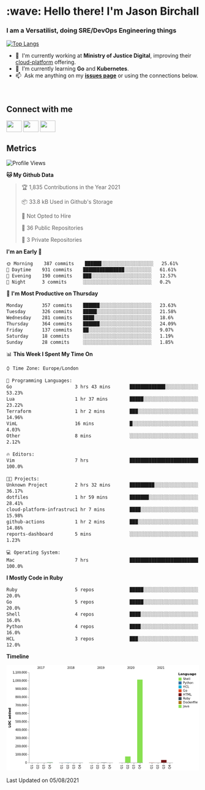 <h1 align="left" id="jason-title">:wave: Hello there! I'm Jason Birchall</h1>
<h3 align="left">I am a Versatilist, doing SRE/DevOps Engineering things</h3>

[![Top Langs](https://github-readme-stats.vercel.app/api?username=jasonBirchall&show_icons=true&count_private=true&include_all_commits=true&theme=gruvbox)](https://github.com/anuraghazra/github-readme-stats)

- :office: &nbsp;I'm currently working at **Ministry of Justice Digital**, improving their [cloud-platform](https://github.com/ministryofjustice/cloud-platform) offering.
- :seedling: &nbsp;I’m currently learning **Go** and **Kubernetes**.
- :mailbox: &nbsp;Ask me anything on my **[issues page]** or using the connections below.


<br>

<h2>Connect with me</h2>
<p>
<a href="https://twitter.com/jsonBirchall" target="blank"><img align="center" src="https://cdn.jsdelivr.net/npm/simple-icons@3.0.1/icons/twitter.svg" alt="" height="30" width="40" /></a>
<a href="https://keybase.io/json0" target="blank"><img align="center" src="https://cdn.jsdelivr.net/npm/simple-icons@3.0.1/icons/keybase.svg" alt="" height="30" width="40" /></a>
<a href="https://www.reddit.com/user/kakorate" target="blank"><img align="center" src="https://cdn.jsdelivr.net/npm/simple-icons@3.0.1/icons/reddit.svg" alt="" height="30" width="40" /></a>
</p>

<h2>Metrics</h2>

<!--START_SECTION:waka-->
![Profile Views](http://img.shields.io/badge/Profile%20Views-0-blue)

**🐱 My Github Data** 

> 🏆 1,835 Contributions in the Year 2021
 > 
> 📦 33.8 kB Used in Github's Storage 
 > 
> 🚫 Not Opted to Hire
 > 
> 📜 36 Public Repositories 
 > 
> 🔑 3 Private Repositories  
 > 
**I'm an Early 🐤** 

```text
🌞 Morning    387 commits    ██████░░░░░░░░░░░░░░░░░░░   25.61% 
🌆 Daytime    931 commits    ███████████████░░░░░░░░░░   61.61% 
🌃 Evening    190 commits    ███░░░░░░░░░░░░░░░░░░░░░░   12.57% 
🌙 Night      3 commits      ░░░░░░░░░░░░░░░░░░░░░░░░░   0.2%

```
📅 **I'm Most Productive on Thursday** 

```text
Monday       357 commits    ██████░░░░░░░░░░░░░░░░░░░   23.63% 
Tuesday      326 commits    █████░░░░░░░░░░░░░░░░░░░░   21.58% 
Wednesday    281 commits    ████░░░░░░░░░░░░░░░░░░░░░   18.6% 
Thursday     364 commits    ██████░░░░░░░░░░░░░░░░░░░   24.09% 
Friday       137 commits    ██░░░░░░░░░░░░░░░░░░░░░░░   9.07% 
Saturday     18 commits     ░░░░░░░░░░░░░░░░░░░░░░░░░   1.19% 
Sunday       28 commits     ░░░░░░░░░░░░░░░░░░░░░░░░░   1.85%

```


📊 **This Week I Spent My Time On** 

```text
⌚︎ Time Zone: Europe/London

💬 Programming Languages: 
Go                       3 hrs 43 mins       █████████████░░░░░░░░░░░░   53.23% 
Lua                      1 hr 37 mins        █████░░░░░░░░░░░░░░░░░░░░   23.22% 
Terraform                1 hr 2 mins         ███░░░░░░░░░░░░░░░░░░░░░░   14.96% 
VimL                     16 mins             █░░░░░░░░░░░░░░░░░░░░░░░░   4.03% 
Other                    8 mins              ░░░░░░░░░░░░░░░░░░░░░░░░░   2.12%

🔥 Editors: 
Vim                      7 hrs               █████████████████████████   100.0%

🐱‍💻 Projects: 
Unknown Project          2 hrs 32 mins       █████████░░░░░░░░░░░░░░░░   36.17% 
dotfiles                 1 hr 59 mins        ███████░░░░░░░░░░░░░░░░░░   28.41% 
cloud-platform-infrastruc1 hr 7 mins         ████░░░░░░░░░░░░░░░░░░░░░   15.98% 
github-actions           1 hr 2 mins         ███░░░░░░░░░░░░░░░░░░░░░░   14.86% 
reports-dashboard        5 mins              ░░░░░░░░░░░░░░░░░░░░░░░░░   1.23%

💻 Operating System: 
Mac                      7 hrs               █████████████████████████   100.0%

```

**I Mostly Code in Ruby** 

```text
Ruby                     5 repos             █████░░░░░░░░░░░░░░░░░░░░   20.0% 
Go                       5 repos             █████░░░░░░░░░░░░░░░░░░░░   20.0% 
Shell                    4 repos             ████░░░░░░░░░░░░░░░░░░░░░   16.0% 
Python                   4 repos             ████░░░░░░░░░░░░░░░░░░░░░   16.0% 
HCL                      3 repos             ███░░░░░░░░░░░░░░░░░░░░░░   12.0%

```


**Timeline**

![Chart not found](https://raw.githubusercontent.com/jasonBirchall/jasonBirchall/main/charts/bar_graph.png) 


 Last Updated on 05/08/2021
<!--END_SECTION:waka-->

<!-- links -->

[issues page]: https://github.com/jasonBirchall/jasonBirchall/issues "jasonBirchall/issues"
